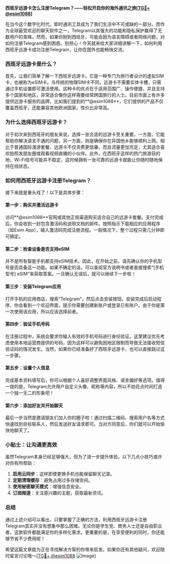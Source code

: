 **西班牙远游卡怎么注册Telegram？——轻松开启你的海外通讯之旅[[TG💪+ @esim1088](https://t.me/s/esim1088)]**

在当今这个数字化时代，即时通讯工具成为了我们生活中不可或缺的一部分。而作为全球最受欢迎的聊天软件之一，Telegram以其强大的功能和隐私保护赢得了无数用户的青睐。然而，如果你刚到西班牙，可能会因为语言障碍或者网络问题，对如何注册Telegram感到困惑。别担心！今天就来给大家详细讲解一下，如何利用西班牙远游卡成功注册Telegram，让你在国外也能畅快交流。

### 西班牙远游卡是什么？

首先，让我们简单了解一下西班牙远游卡。它是一种专门为旅行者设计的虚拟SIM卡，也被称为eSIM卡。与传统的物理SIM卡不同，远游卡不需要实体卡槽，只需通过手机设置即可激活使用。这种卡的优点在于适用范围广、操作便捷，并且支持多个国家和地区，非常适合像你这样需要经常跨国旅行的人士。目前市面上有许多提供远游卡服务的品牌，比如我们提到的**@esim1088**，它们提供的产品不仅覆盖西班牙，还能兼容其他欧洲国家，性价比非常高。

### 为什么选择西班牙远游卡？

对于初次来到西班牙的朋友来说，选择一张合适的远游卡至关重要。一方面，它能帮助你解决语言不通的问题，另一方面，则是确保你在异国他乡能够顺利上网。相比于普通国际漫游套餐，远游卡不仅资费更低廉，而且流量更加充足，尤其适合喜欢拍照发朋友圈或观看视频直播的小伙伴。此外，在西班牙这样的热门旅游目的地，Wi-Fi信号可能并不稳定，这时候拥有一张可靠的远游卡就能让你随时随地保持在线状态。

### 如何用西班牙远游卡注册Telegram？

接下来就是重头戏了！以下是具体步骤：

#### 第一步：购买并激活远游卡
访问**@esim1088**官网或其他正规渠道购买适合自己的远游卡套餐。支付完成后，你会收到一封包含激活码和说明文档的邮件。按照指示下载相应的应用程序（如Esim App），输入激活码完成注册流程。一般情况下，整个过程只需几分钟即可搞定。

#### 第二步：检查设备是否支持eSIM
并不是所有智能手机都支持eSIM技术。因此，在开始之前，请先确认你的手机型号是否具备这一功能。如果不确定的话，可以查阅官方说明书或者直接搜索“[手机型号] eSIM”来获取答案。一旦确认无误后，就可以继续下一步啦！

#### 第三步：安装Telegram应用
打开手机的应用商店，搜索“Telegram”，然后点击安装按钮。安装完成后启动程序，你会看到一个欢迎界面，提示你需要创建新账户或登录已有账户。由于你是第一次使用该应用，所以应该选择前者。

#### 第四步：验证手机号码
在注册过程中，系统会要求你输入有效的手机号码进行身份验证。这里建议优先考虑使用本地运营商提供的号码，因为这样可以避免因地区限制而导致无法接收短信验证码的情况发生。当然，如果你已经准备好了西班牙远游卡，也可以直接跳过这一步骤。

#### 第五步：设置个人信息
完成基本资料填写后，你可以根据个人喜好调整界面风格、语言偏好等选项。值得一提的是，Telegram允许用户自定义头像、昵称等内容，所以不妨花点时间打造一个独一无二的形象吧！

#### 第六步：添加好友并开始聊天
最后一步当然是邀请朋友们加入你的圈子啦！通过扫描二维码、搜索用户名等方式快速找到目标联系人，然后发送好友请求即可。当对方同意后，你们就可以开始愉快地聊天了。

### 小贴士：让沟通更高效

虽然Telegram本身已经足够强大，但为了进一步提升体验，以下几点小技巧或许对你有所帮助：
1. **启用云同步**：这样即使更换手机也能保留聊天记录。
2. **定期清理缓存**：避免占用过多存储空间。
3. **使用秘密聊天模式**：增强信息安全。
4. **订阅频道**：关注感兴趣的主题，获取最新资讯。

### 总结

通过上述介绍可以看出，只要掌握了正确的方法，利用西班牙远游卡注册Telegram其实并没有想象中那么困难。无论你是学生党、商务人士还是自由职业者，这款软件都能满足你的多样化需求。更重要的是，在享受便利的同时，你还能够节省不少费用呢！

希望这篇文章能为正在寻找解决方案的你带来启发。如果你还有其他疑问，欢迎随时留言讨论哦～[[TG💪+ @esim1088](https://t.me/s/esim1088) ![Image](https://i.postimg.cc/4NQfJmqS/Snipaste-2025-05-13-00-14-12.png)]